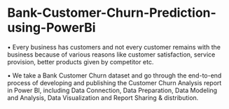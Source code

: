 # Bank-Customer-Churn-Prediction-using-PowerBi
•	Every business has customers and not every customer remains with the business because of various reasons like customer satisfaction, service provision, better products given by competitor etc.

•	We take a Bank Customer Churn dataset and go through the end-to-end process of developing and publishing the Customer Churn Analysis report in Power BI, including Data Connection, Data Preparation, Data Modeling and Analysis, Data Visualization and Report Sharing & distribution.
